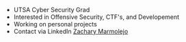 - UTSA Cyber Security Grad
- Interested in Offensive Security, CTF's, and Developement 
- Working on personal projects
- Contact via LinkedIn [Zachary Marmolejo](https://www.linkedin.com/in/zachary-marmolejo-557515160/)

<!---
Zachxry/Zachxry is a ✨ special ✨ repository because its `README.md` (this file) appears on your GitHub profile.
You can click the Preview link to take a look at your changes.
--->
